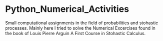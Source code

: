 # Python_Numerical_Activities
Small computational assignments in the field of probabilities and stohastic processes. Mainly here I tried to solve the Numerical Excercises found in the book of Louis Pierre Arguin 
A First Course in Stohastic Calculus.
